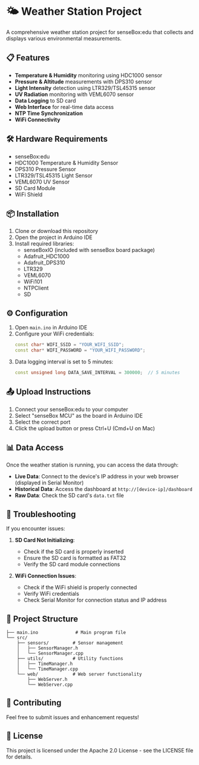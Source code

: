# 🌤️ Weather Station Project

A comprehensive weather station project for senseBox:edu that collects and displays various environmental measurements.

## 📋 Features

- **Temperature & Humidity** monitoring using HDC1000 sensor
- **Pressure & Altitude** measurements with DPS310 sensor
- **Light Intensity** detection using LTR329/TSL45315 sensor
- **UV Radiation** monitoring with VEML6070 sensor
- **Data Logging** to SD card
- **Web Interface** for real-time data access
- **NTP Time Synchronization**
- **WiFi Connectivity**

## 🛠️ Hardware Requirements

- senseBox:edu
- HDC1000 Temperature & Humidity Sensor
- DPS310 Pressure Sensor
- LTR329/TSL45315 Light Sensor
- VEML6070 UV Sensor
- SD Card Module
- WiFi Shield

## 📦 Installation

1. Clone or download this repository
2. Open the project in Arduino IDE
3. Install required libraries:
   - senseBoxIO (included with senseBox board package)
   - Adafruit_HDC1000
   - Adafruit_DPS310
   - LTR329
   - VEML6070
   - WiFi101
   - NTPClient
   - SD

## ⚙️ Configuration

1. Open `main.ino` in Arduino IDE
2. Configure your WiFi credentials:
   ```cpp
   const char* WIFI_SSID = "YOUR_WIFI_SSID";
   const char* WIFI_PASSWORD = "YOUR_WIFI_PASSWORD";
   ```
3. Data logging interval is set to 5 minutes:
   ```cpp
   const unsigned long DATA_SAVE_INTERVAL = 300000;  // 5 minutes
   ```

## 📤 Upload Instructions

1. Connect your senseBox:edu to your computer
2. Select "senseBox MCU" as the board in Arduino IDE
3. Select the correct port
4. Click the upload button or press Ctrl+U (Cmd+U on Mac)

## 📊 Data Access

Once the weather station is running, you can access the data through:

- **Live Data**: Connect to the device's IP address in your web browser (displayed in Serial Monitor)
- **Historical Data**: Access the dashboard at `http://[device-ip]/dashboard`
- **Raw Data**: Check the SD card's `data.txt` file

## 🔧 Troubleshooting

If you encounter issues:

1. **SD Card Not Initializing**:
   - Check if the SD card is properly inserted
   - Ensure the SD card is formatted as FAT32
   - Verify the SD card module connections

2. **WiFi Connection Issues**:
   - Check if the WiFi shield is properly connected
   - Verify WiFi credentials
   - Check Serial Monitor for connection status and IP address

## 📁 Project Structure

```
├── main.ino              # Main program file
└── src/
    ├── sensors/         # Sensor management
    │   ├── SensorManager.h
    │   └── SensorManager.cpp
    ├── utils/           # Utility functions
    │   ├── TimeManager.h
    │   └── TimeManager.cpp
    └── web/             # Web server functionality
        ├── WebServer.h
        └── WebServer.cpp
```

## 🤝 Contributing

Feel free to submit issues and enhancement requests!

## 📝 License

This project is licensed under the Apache 2.0 License - see the LICENSE file for details.
